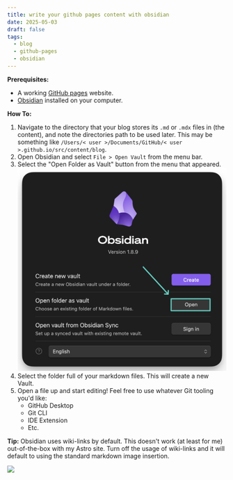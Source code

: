 ```yaml
---
title: write your github pages content with obsidian
date: 2025-05-03
draft: false
tags:
  - blog
  - github-pages
  - obsidian
---
```

**Prerequisites:**

- A working [GitHub pages](https://docs.github.com/en/pages/quickstart) website.
- [Obsidian](https://obsidian.md) installed on your computer.

**How To:**

1. Navigate to the directory that your blog stores its `.md` or `.mdx` files in (the content), and note the directories path to be used later.
This may be something like `/Users/< user >/Documents/GitHub/< user >.github.io/src/content/blog`.
2. Open Obsidian and select `File > Open Vault` from the menu bar.
3. Select the "Open Folder as Vault" button from the menu that appeared.
![image](images/obsidian-menu.png)
4. Select the folder full of your markdown files. This will create a new Vault.
5. Open a file up and start editing! Feel free to use whatever Git tooling you'd like:
	- GitHub Desktop
	- Git CLI
	- IDE Extension
	- Etc.

**Tip:** Obsidian uses wiki-links by default. This doesn't work (at least for me) out-of-the-box with my Astro site. Turn off the usage of wiki-links and it will default to using the standard markdown image insertion. 

![](CleanShot%202025-05-04%20at%2009.59.54@2x.png)